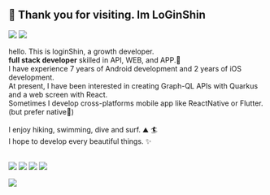  ## 👋 Thank you for visiting. Im LoGinShin

<p>
  <a href="https://blog.cowkite.com/" target="_blank"><img src="https://img.shields.io/badge/Tech_Blog-DD0B78?style=flat-square&logo=GitHub%20Sponsors&logoColor=white"/></a>
<!--   <a href="https://www.linkedin.com/in/cowkite/" target="_blank"><img src="https://img.shields.io/badge/SoyeonKim-0A66C2?style=flat-square&logo=Linkedin&logoColor=white"/></a> -->
<!--   <a href="https://twitter.com/cowkite" target="_blank"><img src="https://img.shields.io/badge/cowkite-1DA1F2?style=flat-square&logo=Twitter&logoColor=white"/></a> -->
  <a href="mailto:iscowkite@gmail.com" target="_blank"><img src="https://img.shields.io/badge/iscowkite@gmail.com-EA4335?style=flat-square&logo=Gmail&logoColor=white"/></a>
</p>

<p>
  hello. This is loginShin, a growth developer.<br/>
  <b>full stack developer</b> skilled in API, WEB, and APP.🚀<br/>
  I have experience 7 years of Android development and 2 years of iOS development.<br/>
  At present, I have been interested in creating Graph-QL APIs with Quarkus and a web screen with React.<br/>
  Sometimes I develop cross-platforms mobile app like ReactNative or Flutter. (but prefer native💖)<br/><br/>
  I enjoy hiking, swimming, dive and surf. ⛰ 🏄<br/>
  I hope to develop every beautiful things. ✨ <br/><br/>
</p>



<p>
<!--   <img src="https://img.shields.io/badge/Quarkus-4695EB?style=flat-square&logo=Quarkus&logoColor=white"/> -->
  <img src="https://img.shields.io/badge/React-61DAFB?style=flat-square&logo=React&logoColor=black"/>
  <img src="https://img.shields.io/badge/ReactNative-61DAFB?style=flat-square&logo=React&logoColor=black"/>
  <img src="https://img.shields.io/badge/Android-3DDC84?style=flat-square&logo=Android&logoColor=white"/>
  <img src="https://img.shields.io/badge/iOS-000000?style=flat-square&logo=iOS&logoColor=white"/>
<!--   <img src="https://img.shields.io/badge/Flutter-02569B?style=flat-square&logo=Flutter&logoColor=white"/> -->
</p>
<p>
<!--   <img src="https://img.shields.io/badge/Kotlin-0095D5?style=flat-square&logo=Kotlin&logoColor=white"/>  -->
<!--   <img src="https://img.shields.io/badge/TypeScript-3178C6?style=flat-square&logo=TypeScript&logoColor=white"/> -->
  <img src="https://img.shields.io/badge/Java-007396?style=flat-square&logo=Java&logoColor=white"/>
<!--   <img src="https://img.shields.io/badge/Swift-FA7343?style=flat-square&logo=Swift&logoColor=white"/> -->
</p>
